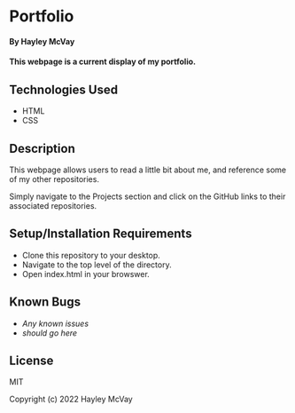 # Portfolio

#### By Hayley McVay

#### This webpage is a current display of my portfolio.

## Technologies Used

* HTML
* CSS


## Description

This webpage allows users to read a little bit about me, and reference some of my other repositories. 

Simply navigate to the Projects section and click on the GitHub links to their associated repositories.

## Setup/Installation Requirements

* Clone this repository to your desktop.
* Navigate to the top level of the directory.
* Open index.html in your browswer.

## Known Bugs

* _Any known issues_
* _should go here_

## License

MIT

Copyright (c) 2022 Hayley McVay